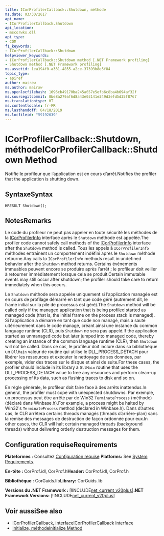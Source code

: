 ```yaml
---
title: ICorProfilerCallback::Shutdown, méthode
ms.date: 03/30/2017
api_name:
- ICorProfilerCallback.Shutdown
api_location:
- mscorwks.dll
api_type:
- COM
f1_keywords:
- ICorProfilerCallback::Shutdown
helpviewer_keywords:
- ICorProfilerCallback::Shutdown method [.NET Framework profiling]
- Shutdown method [.NET Framework profiling]
ms.assetid: 1ea194f0-a331-4855-a2ce-37393b8e5f84
topic_type:
- apiref
author: mairaw
ms.author: mairaw
ms.openlocfilehash: 1696cb49170ba245a657e5efb6c8ba4b694af32f
ms.sourcegitcommit: 0be8a279af6d8a43e03141e349d3efd5d35f8767
ms.translationtype: HT
ms.contentlocale: fr-FR
ms.lasthandoff: 04/18/2019
ms.locfileid: "59192639"
---
```

# <a name="icorprofilercallbackshutdown-method"></a><span data-ttu-id="02f61-102">ICorProfilerCallback::Shutdown, méthode</span><span class="sxs-lookup"><span data-stu-id="02f61-102">ICorProfilerCallback::Shutdown Method</span></span>
<span data-ttu-id="02f61-103">Notifie le profileur que l’application est en cours d’arrêt.</span><span class="sxs-lookup"><span data-stu-id="02f61-103">Notifies the profiler that the application is shutting down.</span></span>  
  
## <a name="syntax"></a><span data-ttu-id="02f61-104">Syntaxe</span><span class="sxs-lookup"><span data-stu-id="02f61-104">Syntax</span></span>  
  
```  
HRESULT Shutdown();  
```  
  
## <a name="remarks"></a><span data-ttu-id="02f61-105">Notes</span><span class="sxs-lookup"><span data-stu-id="02f61-105">Remarks</span></span>  
 <span data-ttu-id="02f61-106">Le code du profileur ne peut pas appeler en toute sécurité les méthodes de la [ICorProfilerInfo](../../../../docs/framework/unmanaged-api/profiling/icorprofilerinfo-interface.md) interface après le `Shutdown` méthode est appelée.</span><span class="sxs-lookup"><span data-stu-id="02f61-106">The profiler code cannot safely call methods of the [ICorProfilerInfo](../../../../docs/framework/unmanaged-api/profiling/icorprofilerinfo-interface.md) interface after the `Shutdown` method is called.</span></span> <span data-ttu-id="02f61-107">Tous les appels à `ICorProfilerInfo` méthodes entraînent un comportement indéfini après le `Shutdown` méthode retourne.</span><span class="sxs-lookup"><span data-stu-id="02f61-107">Any calls to `ICorProfilerInfo` methods result in undefined behavior after the `Shutdown` method returns.</span></span> <span data-ttu-id="02f61-108">Certains événements immuables peuvent encore se produire après l’arrêt ; le profileur doit veiller à retourner immédiatement lorsque cela se produit.</span><span class="sxs-lookup"><span data-stu-id="02f61-108">Certain immutable events may still occur after shutdown; the profiler should take care to return immediately when this occurs.</span></span>  
  
 <span data-ttu-id="02f61-109">Le `Shutdown` méthode sera appelée uniquement si l’application managée est en cours de profilage démarré en tant que code géré (autrement dit, le frame initial sur la pile de processus est géré).</span><span class="sxs-lookup"><span data-stu-id="02f61-109">The `Shutdown` method will be called only if the managed application that is being profiled started as managed code (that is, the initial frame on the process stack is managed).</span></span> <span data-ttu-id="02f61-110">Si l’application a démarré en tant que code non managé, mais a sauté ultérieurement dans le code managé, créant ainsi une instance du common language runtime (CLR), puis `Shutdown` ne sera pas appelé.</span><span class="sxs-lookup"><span data-stu-id="02f61-110">If the application started as unmanaged code but later jumped into managed code, thereby creating an instance of the common language runtime (CLR), then `Shutdown` will not be called.</span></span> <span data-ttu-id="02f61-111">Dans ce cas, le profileur doit inclure dans sa bibliothèque un `DllMain` valeur de routine qui utilise le DLL_PROCESS_DETACH pour libérer les ressources et exécuter le nettoyage de ses données, par exemple, vider des traces sur le disque et ainsi de suite.</span><span class="sxs-lookup"><span data-stu-id="02f61-111">For these cases, the profiler should include in its library a `DllMain` routine that uses the DLL_PROCESS_DETACH value to free any resources and perform clean-up processing of its data, such as flushing traces to disk and so on.</span></span>  
  
 <span data-ttu-id="02f61-112">En règle générale, le profileur doit faire face à des arrêts inattendus.</span><span class="sxs-lookup"><span data-stu-id="02f61-112">In general, the profiler must cope with unexpected shutdowns.</span></span> <span data-ttu-id="02f61-113">Par exemple, un processus peut être arrêté par de Win32 `TerminateProcess` (méthode) (déclaré dans Winbase.h).</span><span class="sxs-lookup"><span data-stu-id="02f61-113">For example, a process might be halted by Win32's `TerminateProcess` method (declared in Winbase.h).</span></span> <span data-ttu-id="02f61-114">Dans d’autres cas, le CLR arrêtera certains threads managés (threads d’arrière-plan) sans la remise des messages de destruction de façon ordonnée pour eux.</span><span class="sxs-lookup"><span data-stu-id="02f61-114">In other cases, the CLR will halt certain managed threads (background threads) without delivering orderly destruction messages for them.</span></span>  
  
## <a name="requirements"></a><span data-ttu-id="02f61-115">Configuration requise</span><span class="sxs-lookup"><span data-stu-id="02f61-115">Requirements</span></span>  
 <span data-ttu-id="02f61-116">**Plateformes :** Consultez [Configuration requise](../../../../docs/framework/get-started/system-requirements.md).</span><span class="sxs-lookup"><span data-stu-id="02f61-116">**Platforms:** See [System Requirements](../../../../docs/framework/get-started/system-requirements.md).</span></span>  
  
 <span data-ttu-id="02f61-117">**En-tête :** CorProf.idl, CorProf.h</span><span class="sxs-lookup"><span data-stu-id="02f61-117">**Header:** CorProf.idl, CorProf.h</span></span>  
  
 <span data-ttu-id="02f61-118">**Bibliothèque :** CorGuids.lib</span><span class="sxs-lookup"><span data-stu-id="02f61-118">**Library:** CorGuids.lib</span></span>  
  
 <span data-ttu-id="02f61-119">**Versions du .NET Framework :** [!INCLUDE[net_current_v20plus](../../../../includes/net-current-v20plus-md.md)]</span><span class="sxs-lookup"><span data-stu-id="02f61-119">**.NET Framework Versions:** [!INCLUDE[net_current_v20plus](../../../../includes/net-current-v20plus-md.md)]</span></span>  
  
## <a name="see-also"></a><span data-ttu-id="02f61-120">Voir aussi</span><span class="sxs-lookup"><span data-stu-id="02f61-120">See also</span></span>

- [<span data-ttu-id="02f61-121">ICorProfilerCallback, interface</span><span class="sxs-lookup"><span data-stu-id="02f61-121">ICorProfilerCallback Interface</span></span>](../../../../docs/framework/unmanaged-api/profiling/icorprofilercallback-interface.md)
- [<span data-ttu-id="02f61-122">Initialize, méthode</span><span class="sxs-lookup"><span data-stu-id="02f61-122">Initialize Method</span></span>](../../../../docs/framework/unmanaged-api/profiling/icorprofilercallback-initialize-method.md)
